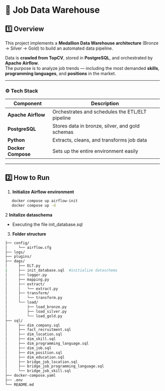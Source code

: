 # 🧠 Job Data Warehouse

## 1️⃣ Overview
This project implements a **Medallion Data Warehouse architecture** (Bronze → Silver → Gold) to build an automated data pipeline.

Data is **crawled from TopCV**, stored in **PostgreSQL**, and orchestrated by **Apache Airflow**.  
The purpose is to analyze job trends — including the most demanded **skills**, **programming languages**, and **positions** in the market.

---

### ⚙️ Tech Stack

| Component | Description |
|------------|-------------|
| **Apache Airflow** | Orchestrates and schedules the ETL/ELT pipeline |
| **PostgreSQL** | Stores data in bronze, silver, and gold schemas |
| **Python** | Extracts, cleans, and transforms job data |
| **Docker Compose** | Sets up the entire environment easily |

---

## 2️⃣ How to Run

1. **Initialize Airflow environment**
```bash
   docker compose up airflow-init
   docker compose up -d
```
2 **Initalize dataschema**
   - Executing the file init_database.sql
3. **Folder structure**
```bash
├── config/
│     └── airflow.cfg
├── logs/
├── plugins/
├── dags/
│     ├── ELT.py
|     ├── init_database.sql  #initialize dataschema
│     ├── logger.py
│     ├── mapping.py
│     ├── extract/
│     │   └── extract.py
│     ├── transform/
│     │   └── transform.py
│     └── load/
│         ├── load_bronze.py         
│         ├── load_silver.py        
│         └── load_gold.py           
├── sql/
│     ├── dim_company.sql        
│     ├── fact_recruitment.sql
│     ├── dim_location.sql
│     ├── dim_skill.sql
│     ├── dim_programming_language.sql 
│     ├── dim_job.sql
│     ├── dim_position.sql
│     ├── dim_education.sql
│     ├── bridge_job_location.sql
│     ├── bridge_job_programming_language.sql
│     └── bridge_job_skill.sql
├── docker-compose.yaml
├── .env                       
└── README.md
```
